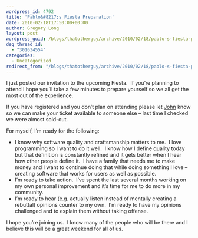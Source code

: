 ```yaml
---
wordpress_id: 4792
title: 'Pablo&#8217;s Fiesta Preparation'
date: 2010-02-18T17:50:00+00:00
author: Gregory Long
layout: post
wordpress_guid: /blogs/thatotherguy/archive/2010/02/18/pablo-s-fiesta-preparation.aspx
dsq_thread_id:
  - "301634554"
categories:
  - Uncategorized
redirect_from: "/blogs/thatotherguy/archive/2010/02/18/pablo-s-fiesta-preparation.aspx/"
---
```

I just posted our invitation to the upcoming Fiesta.&nbsp; If you&#8217;re planning to attend I hope you&#8217;ll take a few minutes to prepare yourself so we all get the most out of the experience.&nbsp; 

If you have registered and you don&#8217;t plan on attending please let [John](/blogs/johnteague/contact.aspx "Contact John") know so we can make your ticket available to someone else &#8211; last time I checked we were almost sold-out.

For myself, I&#8217;m ready for the following:

  * I know why software quality and craftsmanship matters to me.&nbsp; I love programming so I want to do it well.&nbsp; I know how I define quality today but that definition is constantly refined and it gets better when I hear how other people define it.&nbsp; I have a family that needs me to make money and I want to continue doing that while doing something I love &#8211; creating software that works for users as well as possible.
  * I&#8217;m ready to take action.&nbsp; I&#8217;ve spent the last several months working on my own personal improvement and it&#8217;s time for me to do more in my community.
  * I&#8217;m ready to hear (e.g. actually listen instead of mentally creating a rebuttal) opinions counter to my own.&nbsp; I&#8217;m ready to have my opinions challenged and to explain them without taking offense.

I hope you&#8217;re joining us.&nbsp; I know many of the people who will be there and I believe this will be a great weekend for all of us.